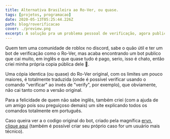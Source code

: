 ```yaml
---
title: Alternativa Brasileira ao Ro-Ver, ou quase.
tags: [projetos, programacao]
date: 2020-05-13T05:25:44.226Z
path: blog/roverificacao
cover: ./preview.png
excerpt: A solução pra um problema pessoal de verificação, agora publico.
---
```


Quem tem uma comunidade de roblox no discord, sabe o quão útil e ter um bot de verificação como o Ro-Ver, mas acaba encontrando um bot publico que cai muito, em inglês e que quase tudo é pago, serio, isso é chato, então criei minha própria copia pública dele 🎉.

Uma cópia identica (ou quase) do Ro-Ver original, com os limites um pouco maiores, é totalmente traduzida (onde é possível verificar usando o comando "verificar" ao invés de "verify", por exemplo), que obviamente, não cai tanto como a versão original.

Para a felicidade de quem não sabe inglês, também criei (com a ajuda de um amigo pois sou preguiçoso demais) um site explicando todos os comandos totalmente em português.

Caso queira ver a o codigo original do bot, criado pela magnífica [eryn](https://github.com/evaera), [clique aqui](https://github.com/evaera/RoVer) (também é possível criar seu próprio caso for um usuário mais técnico).
